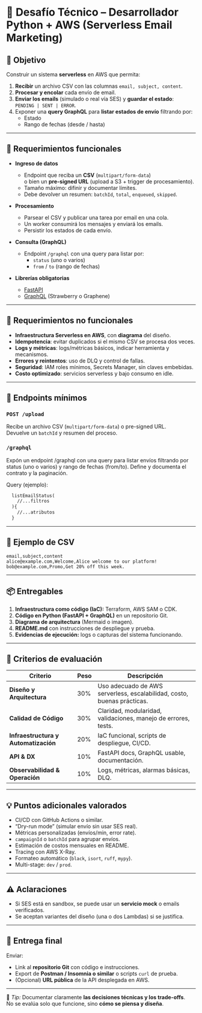 # 🧪 Desafío Técnico – Desarrollador Python + AWS (Serverless Email Marketing)

## 🎯 Objetivo

Construir un sistema **serverless** en AWS que permita:

1. **Recibir** un archivo CSV con las columnas `email, subject, content`.
2. **Procesar y encolar** cada envío de email.
3. **Enviar los emails** (simulado o real vía SES) y **guardar el estado**:  
   `PENDING | SENT | ERROR`.
4. Exponer una **query GraphQL** para **listar estados de envío** filtrando por:
   - Estado
   - Rango de fechas (desde / hasta)

---

## 🧩 Requerimientos funcionales

- **Ingreso de datos**
  - Endpoint que reciba un **CSV** (`multipart/form-data`)  
    o bien un **pre-signed URL** (upload a S3 + trigger de procesamiento).
  - Tamaño máximo: difinir y documentar límites.
  - Debe devolver un resumen: `batchId`, `total`, `enqueued`, `skipped`.

- **Procesamiento**
  - Parsear el CSV y publicar una tarea por email en una cola.
  - Un worker consumirá los mensajes y enviará los emails.
  - Persistir los estados de cada envío.

- **Consulta (GraphQL)**
  - Endpoint `/graphql` con una query para listar por:
    - `status` (uno o varios)
    - `from` / `to` (rango de fechas)

- **Librerías obligatorias**
  - [FastAPI](https://fastapi.tiangolo.com/)
  - [GraphQL](https://strawberry.rocks/) (Strawberry o Graphene)

---

## 🧱 Requerimientos no funcionales

- **Infraestructura Serverless en AWS**, con **diagrama** del diseño.
- **Idempotencia**: evitar duplicados si el mismo CSV se procesa dos veces.
- **Logs y métricas**: logs/métricas básicos, indicar herramienta y mecanismos.
- **Errores y reintentos**: uso de DLQ y control de fallas.
- **Seguridad**: IAM roles mínimos, Secrets Manager, sin claves embebidas.
- **Costo optimizado**: servicios serverless y bajo consumo en idle.

---

## 🚀 Endpoints mínimos

### `POST /upload`

Recibe un archivo CSV (`multipart/form-data`) o pre-signed URL.  
Devuelve un `batchId` y resumen del proceso.

### `/graphql`
Expón un endpoint /graphql con una query para listar envíos filtrando por status (uno o varios) y rango de fechas (from/to). Define y documenta el contrato y la paginación.

Query (ejemplo):

```graphql
  listEmailStatus(
    //...filtros
  ){
    //...atributos
  }
```

---

## 📄 Ejemplo de CSV

```csv
email,subject,content
alice@example.com,Welcome,Alice welcome to our platform!
bob@example.com,Promo,Get 20% off this week.
```

---

## 📦 Entregables

1. **Infraestructura como código (IaC):** Terraform, AWS SAM o CDK.
2. **Código en Python (FastAPI + GraphQL)** en un repositorio Git.
3. **Diagrama de arquitectura** (Mermaid o imagen).
4. **README.md** con instrucciones de despliegue y prueba.
5. **Evidencias de ejecución:** logs o capturas del sistema funcionando.

---

## 🧮 Criterios de evaluación

| Criterio | Peso | Descripción |
|----------|------|-------------|
| **Diseño y Arquitectura** | 30% | Uso adecuado de AWS serverless, escalabilidad, costo, buenas prácticas. |
| **Calidad de Código** | 30% | Claridad, modularidad, validaciones, manejo de errores, tests. |
| **Infraestructura y Automatización** | 20% | IaC funcional, scripts de despliegue, CI/CD. |
| **API & DX** | 10% | FastAPI docs, GraphQL usable, documentación. |
| **Observabilidad & Operación** | 10% | Logs, métricas, alarmas básicas, DLQ. |

---

## 💡 Puntos adicionales valorados

- CI/CD con GitHub Actions o similar.  
- “Dry-run mode” (simular envío sin usar SES real).  
- Métricas personalizadas (envíos/min, error rate).  
- `campaignId` o `batchId` para agrupar envíos.  
- Estimación de costos mensuales en README.  
- Tracing con AWS X-Ray.  
- Formateo automático (`black`, `isort`, `ruff`, `mypy`).  
- Multi-stage: `dev` / `prod`.

---

## ⚠️ Aclaraciones

- Si SES está en sandbox, se puede usar un **servicio mock** o emails verificados.
- Se aceptan variantes del diseño (una o dos Lambdas) si se justifica.

---

## 📨 Entrega final

Enviar:
- Link al **repositorio Git** con código e instrucciones.  
- Export de **Postman / Insomnia o similar** o scripts `curl` de prueba.  
- (Opcional) **URL pública** de la API desplegada en AWS.

---

💬 *Tip:* Documentar claramente **las decisiones técnicas y los trade-offs**.  
No se evalúa solo que funcione, sino **cómo se piensa y diseña**.
